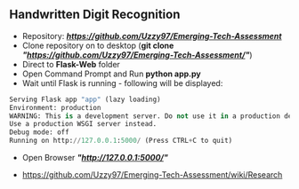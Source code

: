 ## Handwritten Digit Recognition

* Repository: **_https://github.com/Uzzy97/Emerging-Tech-Assessment_**
* Clone repository on to desktop (**git clone _"https://github.com/Uzzy97/Emerging-Tech-Assessment/"_**)
* Direct to **Flask-Web** folder
* Open Command Prompt and Run **python app.py**
* Wait until Flask is running - following will be displayed:
```python
Serving Flask app "app" (lazy loading)
Environment: production
WARNING: This is a development server. Do not use it in a production deployment.
Use a production WSGI server instead.
Debug mode: off
Running on http://127.0.0.1:5000/ (Press CTRL+C to quit)
```
* Open Browser **_"http://127.0.0.1:5000/"_**

* https://github.com/Uzzy97/Emerging-Tech-Assessment/wiki/Research
